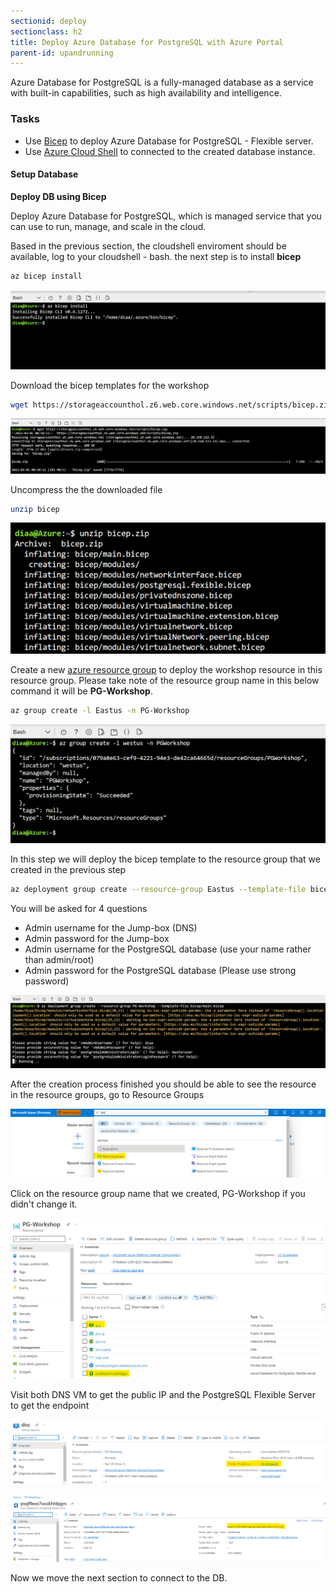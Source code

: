 ```yaml
---
sectionid: deploy
sectionclass: h2
title: Deploy Azure Database for PostgreSQL with Azure Portal
parent-id: upandrunning
---
```


Azure Database for PostgreSQL is a fully-managed database as a service with built-in capabilities, such as high availability and intelligence. 

### Tasks

* Use [Bicep](https://docs.microsoft.com/en-us/azure/azure-resource-manager/bicep/overview?tabs=bicep) to deploy Azure Database for PostgreSQL - Flexible server.
* Use [Azure Cloud Shell](https://docs.microsoft.com/en-us/azure/cloud-shell/overview) to connected to the created database instance.

#### Setup Database

**Deploy DB using Bicep**

Deploy Azure Database for PostgreSQL, which is managed service that you can use to run, manage, and scale in the cloud.


Based in the previous section, the cloudshell enviroment should be available, log to your cloudshell - bash. the next step is to install **bicep**  

```sh
az bicep install
```

![Install Bicep](media/bicep/1-bicep-install.png)

Download the bicep templates for the workshop

```sh
wget https://storageaccounthol.z6.web.core.windows.net/scripts/bicep.zip
```
![Download Bicep Templates](media/bicep/2-download-bicep-zip.png)

Uncompress the the downloaded file

```sh
unzip bicep
```
![Uncompress the downloaded file Templates](media/bicep/3-unzip-bicep.png)



Create a new [azure resource group](https://docs.microsoft.com/en-us/azure/azure-resource-manager/management/manage-resource-groups-portal) to deploy the workshop resource in this resource group. Please take note of the resource group name in this below command it will be **PG-Workshop**.

```sh
az group create -l Eastus -n PG-Workshop
```
![Create PG workshop resource group](media/bicep/4-create-resource-group.png)

In this step we will deploy the bicep template to the resource group that we created in the previous step

```sh 
az deployment group create --resource-group Eastus --template-file bicep/main.bicep
```

You will be asked for 4 questions
- Admin username for the Jump-box (DNS)
- Admin password for the Jump-box 
- Admin username for the PostgreSQL database (use your name rather than admin/root)
- Admin password for the PostgreSQL database (Please use strong password)

![Create PG workshop resource group](media/bicep/5-bicep-deploy.png)


After the creation process finished you should be able to see the resource in the resource groups, go to Resource Groups

![Resource Groups](media/bicep/6-resource-groups.png)

Click on the resource group name that we created, PG-Workshop if you didn't change it.

![Resource Groups](media/bicep/7-resources-dns-pg.png)

Visit both DNS VM to get the public IP and the PostgreSQL Flexible Server to get the endpoint

![Resource Groups](media/bicep/8-dns-publicip.png)

![Resource Groups](media/bicep/9-pg-endpoint.png)



Now we move the next section to connect to the DB.
